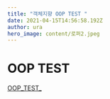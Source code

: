 ```yaml
---
title: "객체지향 OOP TEST "
date: 2021-04-15T14:56:58.192Z
author: ura
hero_image: content/로퍼2.jpeg
---
```

# OOP TEST

[OOP_TEST_](https://github.com/dbeod2/java-oop-test)